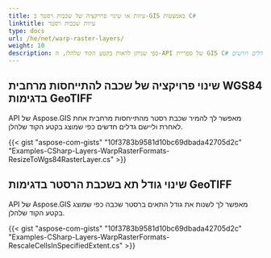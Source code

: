 ```yaml
---
title: עיוות או שינוי פרויקציה של שכבות רסטר ב-GIS באמצעות C#
linktitle: עיוות שכבות רסטר
type: docs
url: /he/net/warp-raster-layers/
weight: 10
description: כפי שניתן לראות בקטע הקוד שלהלן, ה-API של ספריית GIS C# מאפשר לך להמיר, לעוות או לשנות פרויקציה של שכבת רסטר מהתייחסות מרחבית אחת לאחרת וליישם גדלים חדשים.
---
```


## **שינוי פרויקציה של שכבה להתייחסות מרחבית WGS84 בדגימות GeoTIFF**
API של Aspose.GIS מאפשר לך להמיר שכבת רסטר מהתייחסות מרחבית אחת לאחרת וליישם גדלים חדשים כפי שמוצג בקטע הקוד שלהלן.

{{< gist "aspose-com-gists" "10f3783b9581d10bc69dbada42705d2c" "Examples-CSharp-Layers-WarpRasterFormats-ResizeToWgs84RasterLayer.cs" >}}
## **שינוי גודל תא בשכבת הרסטר בדגימות GeoTIFF**
API של Aspose.GIS מאפשר לך לשנות את גודל התאים ברסטר שכבה כפי שמוצג בקטע הקוד שלהלן.

{{< gist "aspose-com-gists" "10f3783b9581d10bc69dbada42705d2c" "Examples-CSharp-Layers-WarpRasterFormats-RescaleCellsInSpecifiedExtent.cs" >}}
